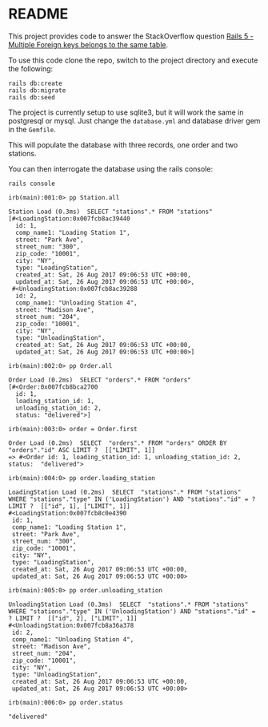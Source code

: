 # README

This project provides code to answer the StackOverflow question [Rails 5 - Multiple Foreign keys belongs to the same table](https://stackoverflow.com/questions/41796815/rails-5-multiple-foreign-keys-belongs-to-the-same-table/45893972#45893972).

To use this code clone the repo, switch to the project directory and execute the following:

```
rails db:create
rails db:migrate
rails db:seed
```

The project is currently setup to use sqlite3, but it will work the same in postgresql or mysql. Just change the `database.yml` and database driver gem in the `Gemfile`.

This will populate the database with three records, one order and two stations.

You can then interrogate the database using the rails console:

```
rails console

irb(main):001:0> pp Station.all

Station Load (0.3ms)  SELECT "stations".* FROM "stations"
[#<LoadingStation:0x007fcb8ac39440
  id: 1,
  comp_name1: "Loading Station 1",
  street: "Park Ave",
  street_num: "300",
  zip_code: "10001",
  city: "NY",
  type: "LoadingStation",
  created_at: Sat, 26 Aug 2017 09:06:53 UTC +00:00,
  updated_at: Sat, 26 Aug 2017 09:06:53 UTC +00:00>,
 #<UnloadingStation:0x007fcb8ac39288
  id: 2,
  comp_name1: "Unloading Station 4",
  street: "Madison Ave",
  street_num: "204",
  zip_code: "10001",
  city: "NY",
  type: "UnloadingStation",
  created_at: Sat, 26 Aug 2017 09:06:53 UTC +00:00,
  updated_at: Sat, 26 Aug 2017 09:06:53 UTC +00:00>]

irb(main):002:0> pp Order.all

Order Load (0.2ms)  SELECT "orders".* FROM "orders"
[#<Order:0x007fcb8bca2700
  id: 1,
  loading_station_id: 1,
  unloading_station_id: 2,
  status: "delivered">]

irb(main):003:0> order = Order.first

Order Load (0.2ms)  SELECT  "orders".* FROM "orders" ORDER BY "orders"."id" ASC LIMIT ?  [["LIMIT", 1]]
=> #<Order id: 1, loading_station_id: 1, unloading_station_id: 2, status:  "delivered">

irb(main):004:0> pp order.loading_station

LoadingStation Load (0.2ms)  SELECT  "stations".* FROM "stations" WHERE "stations"."type" IN ('LoadingStation') AND "stations"."id" = ? LIMIT ?  [["id", 1], ["LIMIT", 1]]
#<LoadingStation:0x007fcb8c0e4390
 id: 1,
 comp_name1: "Loading Station 1",
 street: "Park Ave",
 street_num: "300",
 zip_code: "10001",
 city: "NY",
 type: "LoadingStation",
 created_at: Sat, 26 Aug 2017 09:06:53 UTC +00:00,
 updated_at: Sat, 26 Aug 2017 09:06:53 UTC +00:00>

irb(main):005:0> pp order.unloading_station

UnloadingStation Load (0.3ms)  SELECT  "stations".* FROM "stations" WHERE "stations"."type" IN ('UnloadingStation') AND "stations"."id" = ? LIMIT ?  [["id", 2], ["LIMIT", 1]]
#<UnloadingStation:0x007fcb8a36a378
 id: 2,
 comp_name1: "Unloading Station 4",
 street: "Madison Ave",
 street_num: "204",
 zip_code: "10001",
 city: "NY",
 type: "UnloadingStation",
 created_at: Sat, 26 Aug 2017 09:06:53 UTC +00:00,
 updated_at: Sat, 26 Aug 2017 09:06:53 UTC +00:00>

irb(main):006:0> pp order.status

"delivered"
```
